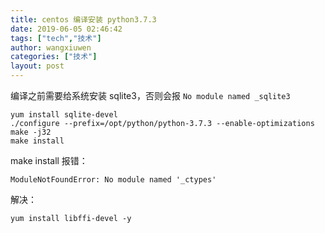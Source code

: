 ```yaml
---
title: centos 编译安装 python3.7.3
date: 2019-06-05 02:46:42
tags: ["tech","技术"]
author: wangxiuwen
categories: ["技术"]
layout: post
---
```


编译之前需要给系统安装 sqlite3，否则会报  `No module named _sqlite3`
```
yum install sqlite-devel 
./configure --prefix=/opt/python/python-3.7.3 --enable-optimizations
make -j32
make install
```

make install 报错： 

```
ModuleNotFoundError: No module named '_ctypes'
```

解决：

```
yum install libffi-devel -y
```